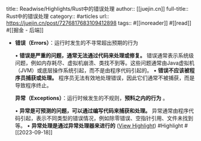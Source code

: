 title:: Readwise/Highlights/Rust中的错误处理
author:: [[juejin.cn]]
full-title:: Rust中的错误处理
category:: #articles
url:: https://juejin.cn/post/7276817683109412898
tags:: #[[inoreader]] #[[read]] #[[掘金 - 后端]]
- **错误（Errors）**：运行时发生的不寻常超出预期的行为
  
  •   **错误是严重的问题，通常无法通过代码来处理或修复。** 错误通常表示系统级问题，例如内存耗尽、虚拟机崩溃、类找不到等。这些问题通常由Java虚拟机（JVM）或底层操作系统引起，而不是由程序代码引起的。
  •   **错误不应该被程序员捕获或处理。** 程序员无法有效地处理错误，因此它们通常不被捕获，而是导致程序终止。
  
  **异常（Exceptions）**：运行时候发生的不规则，**预料之内的行为** 。
  
  •   **异常是可预测的问题，可以通过编写代码来捕获和处理。** 异常通常由程序代码引起，表示不同类型的错误情况，例如除零错误、空指针引用、文件未找到等。
  •   **异常处理是通过异常处理器来进行的** ([View Highlight](https://read.readwise.io/read/01hak32snb8jasnwmtt37brqn5)) #Highlight #[[2023-09-18]]